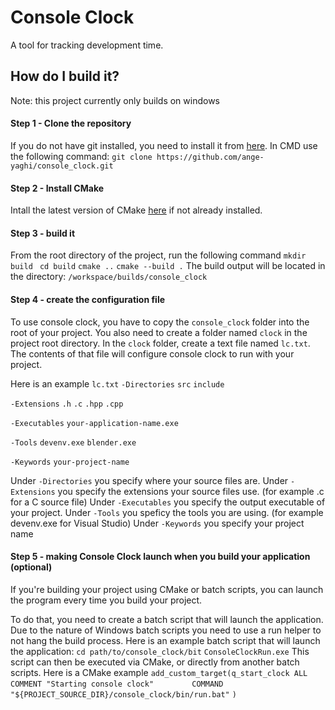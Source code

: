 # Console Clock
A tool for tracking development time.
## How do I build it?
Note: this project currently only builds on windows
#### Step 1 - Clone the repository
If you do not have git installed, you need to install it from [here](https://git-scm.com/downloads).
In CMD use the following command: `git clone https://github.com/ange-yaghi/console_clock.git`
#### Step 2 - Install CMake
Intall the latest version of CMake [here](https://cmake.org/download/) if not already installed.
#### Step 3 - build it
From the root directory of the project, run the following command
`mkdir build `
`cd build`
`cmake ..`
`cmake --build .`
The build output will be located in the directory: `/workspace/builds/console_clock`
#### Step 4 - create the configuration file
To use console clock, you have to copy the `console_clock` folder into the root of your project. You also need to create a folder named `clock` in the project root directory. In the `clock` folder, create a text file named `lc.txt`. The contents of that file will configure console clock to run with your project.

Here is an example `lc.txt`
`-Directories`
`src`
`include`

`-Extensions`
`.h`
`.c`
`.hpp`
`.cpp`

`-Executables`
`your-application-name.exe`

`-Tools`
`devenv.exe`
`blender.exe`

`-Keywords`
`your-project-name`

Under `-Directories` you specify where your source files are.
Under `-Extensions` you specify the extensions your source files use. (for example .c for a C source file)
Under `-Executables` you specify the output executable of your project.
Under `-Tools` you speficy the tools you are using. (for example devenv.exe for Visual Studio)
Under `-Keywords` you specify your project name

#### Step 5 - making Console Clock launch when you build your application (optional)
If you're building your project using CMake or batch scripts, you can launch the program every time you build your project.

To do that, you need to create a batch script that will launch the application. Due to the nature of Windows batch scripts you need to use a run helper to not hang the build process. Here is an example batch script that will launch the application:
`cd path/to/console_clock/bit`
`ConsoleClockRun.exe`
This script can then be executed via CMake, or directly from another batch scripts. Here is a CMake example
`add_custom_target(q_start_clock ALL`
`        COMMENT "Starting console clock"`
`        COMMAND "${PROJECT_SOURCE_DIR}/console_clock/bin/run.bat"`
`)`